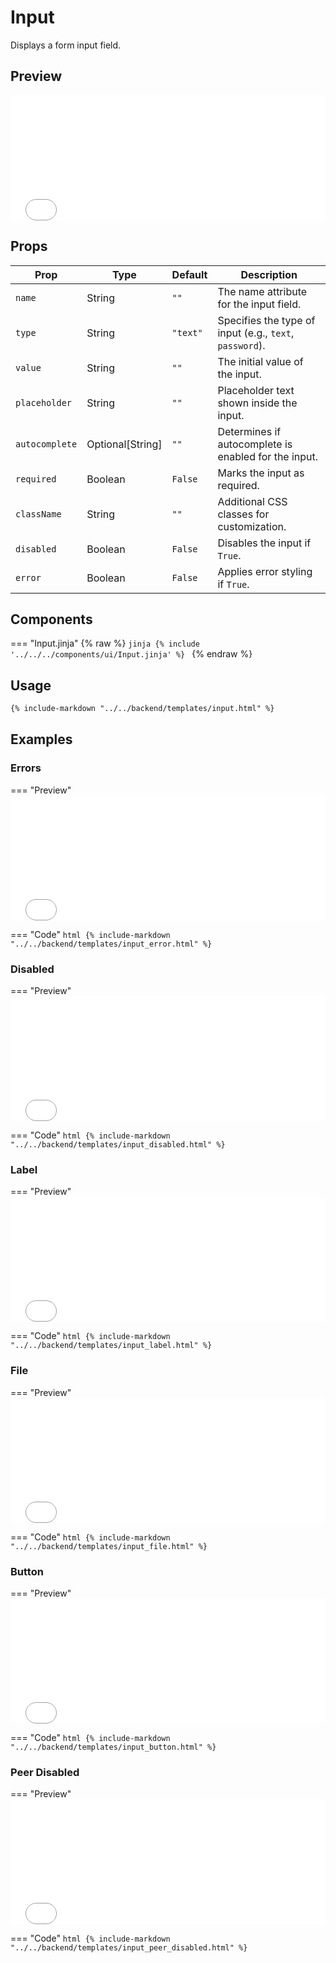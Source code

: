 # Input

Displays a form input field.

## Preview

<iframe
src="{{ preview_url}}/components/input"
style="width: 100%; height: 200px; border: none;">
</iframe>

## Props

| Prop           | Type           | Default  | Description                                                    |
|----------------|----------------|----------|----------------------------------------------------------------|
| `name`         | String         | `""`     | The name attribute for the input field.                        |
| `type`         | String         | `"text"` | Specifies the type of input (e.g., `text`, `password`).        |
| `value`        | String         | `""`     | The initial value of the input.                                |
| `placeholder`  | String         | `""`     | Placeholder text shown inside the input.                       |
| `autocomplete` | Optional[String] | `""` | Determines if autocomplete is enabled for the input.           |
| `required`     | Boolean        | `False`  | Marks the input as required.                                   |
| `className`    | String         | `""`     | Additional CSS classes for customization.                      |
| `disabled`     | Boolean        | `False`  | Disables the input if `True`.                                  |
| `error`        | Boolean        | `False`  | Applies error styling if `True`.                               |

## Components

=== "Input.jinja"
    {% raw %}
    ```jinja
    {% include '../../../components/ui/Input.jinja' %}
    ```
    {% endraw %}


## Usage

```html
{% include-markdown "../../backend/templates/input.html" %}
```

## Examples 

### Errors 

=== "Preview"
    <iframe
    src="{{ preview_url}}/components/input?option=error"
    style="width: 100%; height: 200px; border: none;">
    </iframe>

=== "Code"
    ```html
    {% include-markdown "../../backend/templates/input_error.html" %}
    ```

### Disabled

=== "Preview"
    <iframe
    src="{{ preview_url}}/components/input?option=disabled"
    style="width: 100%; height: 200px; border: none;">
    </iframe>

=== "Code"
    ```html
    {% include-markdown "../../backend/templates/input_disabled.html" %}
    ```

### Label

=== "Preview"
    <iframe
    src="{{ preview_url}}/components/input?option=label"
    style="width: 100%; height: 200px; border: none;">
    </iframe>

=== "Code"
    ```html
    {% include-markdown "../../backend/templates/input_label.html" %}
    ```

### File

=== "Preview"
    <iframe
    src="{{ preview_url}}/components/input?option=file"
    style="width: 100%; height: 200px; border: none;">
    </iframe>

=== "Code"
    ```html
    {% include-markdown "../../backend/templates/input_file.html" %}
    ```

### Button

=== "Preview"
    <iframe
    src="{{ preview_url}}/components/input?option=button"
    style="width: 100%; height: 200px; border: none;">
    </iframe>

=== "Code"
    ```html
    {% include-markdown "../../backend/templates/input_button.html" %}
    ```

### Peer Disabled

=== "Preview"
    <iframe
    src="{{ preview_url}}/components/input?option=peer_disabled"
    style="width: 100%; height: 200px; border: none;">
    </iframe>

=== "Code"
    ```html
    {% include-markdown "../../backend/templates/input_peer_disabled.html" %}
    ```
